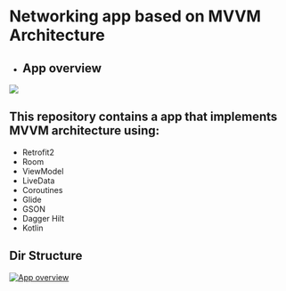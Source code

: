 # Networking app based on MVVM Architecture

- ## App overview

[![](https://res.cloudinary.com/marcomontalbano/image/upload/v1633858043/video_to_markdown/images/google-drive--1RLvgViTu_aHlv7vSthggYbYs6RfQjW_F-c05b58ac6eb4c4700831b2b3070cd403.jpg)](https://drive.google.com/file/d/1RLvgViTu_aHlv7vSthggYbYs6RfQjW_F/view?usp=sharing "")

## This repository contains a app that implements MVVM architecture using: 

- Retrofit2
- Room
- ViewModel
- LiveData
- Coroutines
- Glide
- GSON
- Dagger Hilt
- Kotlin

## Dir Structure
[![App overview](https://drive.google.com/thumbnail?authuser=0&sz=w1280&id=1DewTLSpMyupCuc84_bS-vnndLSlvfCco)](https://drive.google.com/file/d/1DewTLSpMyupCuc84_bS-vnndLSlvfCco/view?usp=sharing "App overview")

